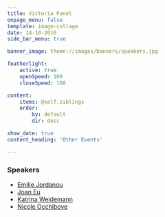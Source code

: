 ```yaml
---
title: Victoria Panel
onpage_menu: false
template: image-collage
date: 14-10-2016
side_bar_menu: true

banner_image: theme://images/banners/speakers.jpg

featherlight:
    active: true
    openSpeed: 100
    closeSpeed: 100

content:
    items: @self.siblings
    order:
        by: default
        dir: desc

show_date: true
content_heading: 'Other Events'

---
```


### Speakers
- [Emilie Jordanou](/speakers/inspirational-women/women/emilie-jordanou)
- [Joan Eu](/speakers/inspirational-women/women/joan-eu)
- [Katrina Weidemann](/speakers/inspirational-women/women/katrina-weidemann)
- [Nicole Occhibove](/speakers/inspirational-women/women/nicole-occhibove)
